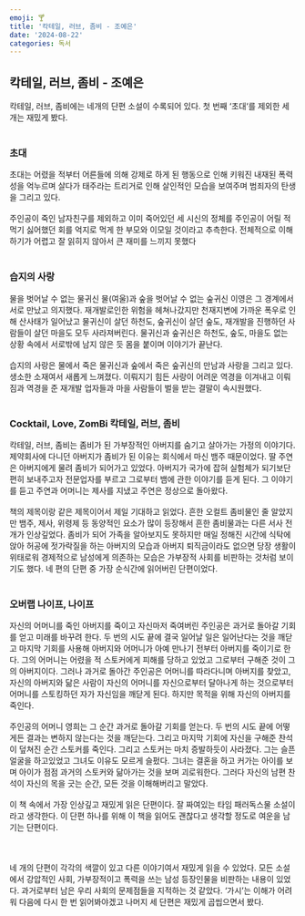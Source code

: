 ```yaml
---
emoji: 🍸
title: '칵테일, 러브, 좀비 - 조예은'
date: '2024-08-22'
categories: 독서
---
```

## 칵테일, 러브, 좀비 - 조예은
칵테일, 러브, 좀비에는 네개의 단편 소설이 수록되어 있다. 첫 번째 ‘초대‘를 제외한 세개는 재밌게 봤다.
<br/><br/>
### 초대
초대는 어렸을 적부터 어른들에 의해 강제로 하게 된 행동으로 인해 키워진 내재된 폭력성을 억누르며 살다가 태주라는 트리거로 인해 살인적인 모습을 보여주며 범죄자의 탄생을 그리고 있다.
<br/><br/>
주인공이 죽인 남자친구를 제외하고 이미 죽어있던 세 시신의 정체를 주인공이 어릴 적 먹기 싫어했던 회를 억지로 먹게 한 부모와 이모일 것이라고 추측한다. 전체적으로 이해하기가 어렵고 잘 읽히지 않아서 큰 재미를 느끼지 못했다
<br/><br/>
### 습지의 사랑
물을 벗어날 수 없는 물귀신 물(여울)과 숲을 벗어날 수 없는 숲귀신 이영은 그 경계에서 서로 만났고 의지했다. 재개발로인한 위험을 헤쳐나갔지만 천재지변에 가까운 폭우로 인해 산사태가 일어났고 물귀신이 살던 하천도, 숲귀신이 살던 숲도, 재개발을 진행하던 사람들이 살던 마을도 모두 사라져버린다. 물귀신과 숲귀신은 하천도, 숲도, 마을도 없는 상황 속에서 서로밖에 남지 않은 듯 몸을 붙이며 이야기가 끝난다.
<br/><br/>
습지의 사랑은 물에서 죽은 물귀신과 숲에서 죽은 숲귀신의 만남과 사랑을 그리고 있다. 생소한 소재여서 새롭게 느껴졌다. 이뤄지기 힘든 사랑이 어려운 역경을 이겨내고 이뤄짐과 역경을 준 재개발 업자들과 마을 사람들이 벌을 받는 결말이 속시원했다.
<br/><br/>
### Cocktail, Love, ZomBi 칵테일, 러브, 좀비
칵테일, 러브, 좀비는 좀비가 된 가부장적인 아버지를 숨기고 살아가는 가정의 이야기다. 제약회사에 다니던 아버지가 좀비가 된 이유는 회식에서 마신 뱀주 때문이었다. 딸 주연은 아버지에게 물려 좀비가 되어가고 있었다. 아버지가 국가에 잡혀 실험체가 되기보단 편히 보내주고자 전문업자를 부르고 그로부터 뱀에 관한 이야기를 듣게 된다. 그 이야기를 듣고 주연과 어머니는 제사를 지냈고 주연은 정상으로 돌아왔다.
<br/><br/>
책의 제목이랑 같은 제목이어서 제일 기대하고 읽었다. 흔한 오컬트 좀비물인 줄 알았지만 뱀주, 제사, 위령제 등 동양적인 요소가 많이 등장해서 흔한 좀비물과는 다른 서사 전개가 인상깊었다. 좀비가 되어 가족을 알아보지도 못하지만 매일 정해진 시간에 식탁에 앉아 허공에 젓가락질을 하는 아버지의 모습과 아버지 퇴직금이라도 없으면 당장 생활이 위태로워 경제적으로 남성에게 의존하는 모습은 가부장적 사회를 비판하는 것처럼 보이기도 했다. 네 편의 단편 중 가장 순식간에 읽어버린 단편이었다.
<br/><br/>
### 오버랩 나이프, 나이프
자신의 어머니를 죽인 아버지를 죽이고 자신마저 죽여버린 주인공은 과거로 돌아갈 기회를 얻고 미래를 바꾸려 한다. 두 번의 시도 끝에 결국 일어날 일은 일어난다는 것을 깨닫고 마지막 기회를 사용해 아버지와 어머니가 아예 만나기 전부터 아버지를 죽이기로 한다. 그의 어머니는 어렸을 적 스토커에게 피해를 당하고 있었고 그로부터 구해준 것이 그의 아버지이다. 그러나 과거로 돌아간 주인공은 어머니를 따라다니며 아버지를 찾았고, 자신의 아버지와 닮은 사람이 자신의 어머니를 자신으로부터 달아나게 하는 것으로부터 어머니를 스토킹하던 자가 자신임을 깨닫게 된다. 하지만 목적을 위해 자신의 아버지를 죽인다.
<br/><br/>
주인공의 어머니 영희는 그 순간 과거로 돌아갈 기회를 얻는다. 두 번의 시도 끝에 어떻게든 결과는 변하지 않는다는 것을 깨닫는다. 그리고 마지막 기회에 자신을 구해준 찬석이 덮쳐진 순간 스토커를 죽인다. 그리고 스토커는 마치 증발하듯이 사라졌다. 그는 슬픈 얼굴을 하고있었고 그녀도 이유도 모르게 슬펐다.  그녀는 결혼을 하고 커가는 아이를 보며 아이가 점점 과거의 스토커와 닮아가는 것을 보며 괴로워한다. 그러다 자신의 남편 찬석이 자신의 목을 긋는 순간, 모든 것을 이해해버리고 말았다.
<br/><br/>
이 책 속에서 가장 인상깊고 재밌게 읽은 단편이다. 잘 짜여있는 타임 패러독스물 소설이라고 생각한다. 이 단편 하나를 위해 이 책을 읽어도 괜찮다고 생각할 정도로 여운을 남기는 단편이다.
<br/><br/>
<br/><br/>
네 개의 단편이 각각의 색깔이 있고 다른 이야기여서 재밌게 읽을 수 있었다. 모든 소설에서 강압적인 사회, 가부장적이고 폭력을 쓰는 남성 등장인물을 비판하는 내용이 있었다. 과거로부터 남은 우리 사회의 문제점들을 지적하는 것 같았다. ‘가시’는 이해가 어려워 다음에 다시 한 번 읽어봐야겠고 나머지 세 단편은 재밌게 곱씹으면서 봤다.